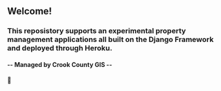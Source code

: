 ## Welcome!

### This reposistory supports an experimental property management applications all built on the Django Framework and deployed through Heroku.

#### -- Managed by Crook County GIS --

🌱